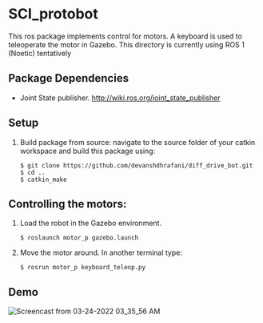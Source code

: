 # SCI_protobot

This ros package implements control for motors. A keyboard is used to teleoperate the motor in Gazebo. This directory is currently using ROS 1 (Noetic) tentatively

## Package Dependencies

- Joint State publisher. http://wiki.ros.org/joint_state_publisher

## Setup
1. Build package from source: navigate to the source folder of your catkin workspace and build this package using:
	```
	$ git clone https://github.com/devanshdhrafani/diff_drive_bot.git
	$ cd ..
	$ catkin_make
	```

## Controlling the motors:

1. Load the robot in the Gazebo environment.

	```
	$ roslaunch motor_p gazebo.launch
	```

2. Move the motor around. In another terminal type:

	 ```
	 $ rosrun motor_p keyboard_teleop.py 
	 ```

## Demo

![Screencast from 03-24-2022 03_35_56 AM](https://user-images.githubusercontent.com/70739998/159930850-f058981f-73fe-4b8a-8366-e06f385fa847.gif)
